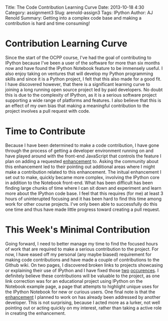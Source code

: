 Title: The Code Contribution Learning Curve
Date: 2013-10-18 4:30
Category: assignment3
Slug: arenold-assign3
Tags: IPython
Author: AJ Renold
Summary: Getting into a complex code base and making a contribution is hard and time consuming!

# Contribution Learning Curve

Since the start of the OCPP course, I've had the goal of contributing to IPython
because I've been a user of the software for more than six months now and have
found the IPython Notebook feature to be immensely useful. I also enjoy taking
on ventures that will develop my Python programming skills and since it is a 
Python project, I felt that this also made for a good fit.
I have discovered however, that there is a significant learning curve to joining
a long running open source project led by paid developers. No doubt this is due
to the complexity of IPython, as it is a serious software project supporting
a wide range of platforms and features. I also believe that this is an effect of my 
own bias that making a meaningful contribution to the project involves a pull 
request with code.

# Time to Contribute

Because I have been determined to make a code contribution, I have gone through
the process of getting a developer environment running on and have played around
with the front-end JavaScript that controls the feature I plan on adding a requested
[enhancement](https://github.com/ipython/ipython/issues/3653) to. Asking the community about this enhancement led to their pointing
out additional areas where I might make a contribution related to this enhancement.
The initual enhancement I set out to make, quickly became more complex, involving
the IPython core in addition to the Notebook front-end. What has been difficult
has been finding large chunks of time where I can sit down and experiment and
learn more about the IPython code base. I feel that this requires (for me) at
least 3 hours of uninterupted focusing and it has been hard to find this time
among work for other course projects. I've only been able to successfully do
this one time and thus have made little progress toward creating a pull request.

# This Week's Minimal Contribution

Going forward, I need to better manage my time to find the focused hours of
work that are required to make a serious contribution to the project. For now,
I have eased off my personal (any maybe biased) requirement for making code
contributions and have made a couple of contributions to the Github wiki.
On two pages, I discovered broken links to projects showcasing or explaining
their use of IPython and I have fixed those [two](https://github.com/ipython/ipython/wiki/A-gallery-of-interesting-IPython-Notebooks/_history)
[occurences](https://github.com/ipython/ipython/wiki/Projects-using-IPython/_history).
I definitely believe these contributions will be valuable to the project, as
one link correction was for an educational project using IPython on the Notebook
example page, a page that attempts to highlight unique uses for the IPython Notebook
for new or curious users. One final note is that the [enhancement](https://github.com/ipython/ipython/issues/3653) I planned to
work on has already been addressed by another developer. This is not surprising,
because I acted more as a lurker, not well pointing out or acting quickly on
my interest, rather than taking a active role in creating the enhancement.
